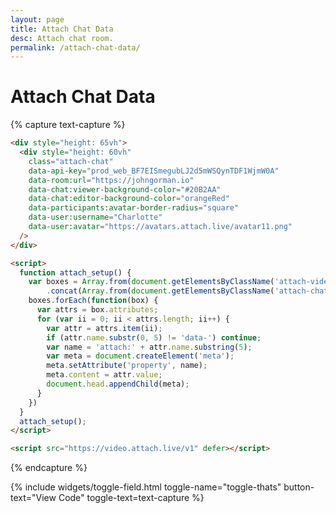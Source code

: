 ```yaml
---
layout: page
title: Attach Chat Data
desc: Attach chat room.
permalink: /attach-chat-data/
---
```


# Attach Chat Data

{% capture text-capture %}
```html
<div style="height: 65vh">
  <div style="height: 60vh"
    class="attach-chat"
    data-api-key="prod_web_BF7EISmegubLJ2d5mWSQynTDF1WjmW0A"
    data-room:url="https://johngorman.io"
    data-chat:viewer-background-color="#20B2AA"
    data-chat:editor-background-color="orangeRed"
    data-participants:avatar-border-radius="square"
    data-user:username="Charlotte"
    data-user:avatar="https://avatars.attach.live/avatar11.png"
  />
</div>

<script>
  function attach_setup() {
    var boxes = Array.from(document.getElementsByClassName('attach-videocall'))
        .concat(Array.from(document.getElementsByClassName('attach-chat')));
    boxes.forEach(function(box) {
      var attrs = box.attributes;
      for (var ii = 0; ii < attrs.length; ii++) {
        var attr = attrs.item(ii);
        if (attr.name.substr(0, 5) != 'data-') continue;
        var name = 'attach:' + attr.name.substring(5);
        var meta = document.createElement('meta');
        meta.setAttribute('property', name);
        meta.content = attr.value;
        document.head.appendChild(meta);
      }
    })
  }
  attach_setup();
</script>

<script src="https://video.attach.live/v1" defer></script>
```
{% endcapture %}

{% include widgets/toggle-field.html
   toggle-name="toggle-thats"
   button-text="View Code"
   toggle-text=text-capture %}

<div style="height: 65vh">
  <div style="height: 60vh"
    class="attach-chat"
    Xdata-api-key="dev_web_SoVksz30pxAMPFcT_23U9BguSSYztLHlE"
    data-api-key="prod_web_BF7EISmegubLJ2d5mWSQynTDF1WjmW0A"
    data-room:url="https://johngorman.io"
    data-chat:viewer-background-color="#20B2AA"
    data-chat:editor-background-color="orangeRed"
    data-participants:avatar-border-radius="square"
    data-user:username="Charlotte"
    data-user:avatar="https://avatars.attach.live/avatar11.png"
  />
</div>

<script>
  function attach_setup() {
    var boxes = Array.from(document.getElementsByClassName('attach-videocall'))
        .concat(Array.from(document.getElementsByClassName('attach-chat')));
    boxes.forEach(function(box) {
      var attrs = box.attributes;
      for (var ii = 0; ii < attrs.length; ii++) {
        var attr = attrs.item(ii);
        if (attr.name.substr(0, 5) != 'data-') continue;
        var name = 'attach:' + attr.name.substring(5);
        var meta = document.createElement('meta');
        meta.setAttribute('property', name);
        meta.content = attr.value;
        document.head.appendChild(meta);
      }
    })
  }
  attach_setup();
</script>

<script src="https://video.attach.live/v1" defer></script>
